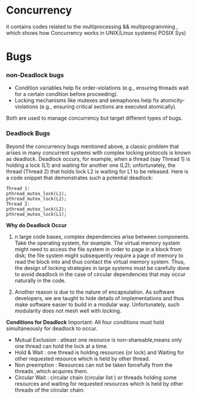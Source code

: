 # Concurrency
it contains codes related to the  multiprocessing &amp;&amp; multiprogramming , which shows how Concurrency works in UNIX/Linux systems( POSIX Sys)

# Bugs
 ### non-Deadlock bugs
* Condition variables help fix order-violations (e.g., ensuring threads wait for a certain condition  before  proceeding).
* Locking mechanisms like mutexes and semaphores help fix atomicity-violations (e.g., ensuring critical sections are executed atomically).

Both are used to manage concurrency but target different types of bugs.

 ### Deadlock Bugs
 Beyond the concurrency bugs mentioned above, a classic problem that
arises in many concurrent systems with complex locking protocols is known
as deadlock. Deadlock occurs, for example, when a thread (say Thread 1) is holding a lock (L1) and waiting for another one (L2); unfortunately,
the thread (Thread 2) that holds lock L2 is waiting for L1 to be released.
Here is a code snippet that demonstrates such a potential deadlock:
```
Thread 1: 
pthread_mutex_lock(L1); 
pthread_mutex_lock(L2); 
Thread 2:
pthread_mutex_lock(L2);
pthread_mutex_lock(L1);
```
**Why do Deadlock Occur**
1) n large code bases, complex dependencies arise between components. Take the operating system, for example. The virtual memory system might need to access the file system in order to page
in a block from disk; the file system might subsequently require a page of memory to read the block into and thus contact the virtual memory system. Thus, the design of locking strategies in large systems must be
carefully done to avoid deadlock in the case of circular dependencies that may occur naturally in the code.

2) Another reason is due to the nature of encapsulation. As software developers, we are taught to hide details of implementations and thus make software easier to build in a modular way. Unfortunately, such modularity does not mesh well with locking.

**Conditions for Deadlock**
Important: All four conditions must hold simultaneously for deadlock to occur.
* Mutual Exclusion : atleast one resource is non-shareable,means only one thread can hold the lock at a time.
* Hold & Wait : one thread is holding resources (or lock) and Waiting for other requested resource which is held by other thread.
* Non preemption : Resources can not be taken forcefully from the threads ,which acquires them.
* Circular Wait : circular chain (circular list ) or threads holding some resources and waiting for requested resources which is held by other threads of the circular chain. 